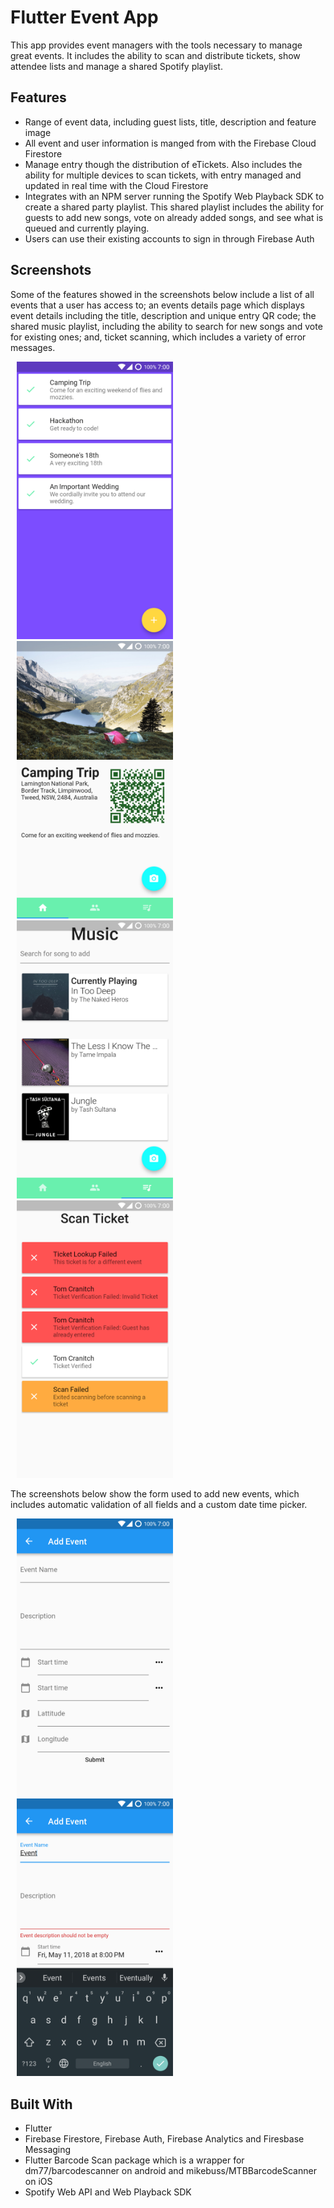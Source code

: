 # Flutter Event App
This app provides event managers with the tools necessary to manage great events. It includes the ability to scan and distribute tickets, show attendee lists and manage a shared Spotify playlist.

## Features
* Range of event data, including guest lists, title, description and feature image
* All event and user information is manged from with the Firebase Cloud Firestore
* Manage entry though the distribution of eTickets. Also includes the ability for multiple devices to scan tickets, with entry managed and updated in real time with the Cloud Firestore
* Integrates with an NPM server running the Spotify Web Playback SDK to create a shared party playlist. This shared playlist includes the ability for guests to add new songs, vote on already added songs, and see what is queued and currently playing.
* Users can use their existing accounts to sign in through Firebase Auth

## Screenshots
Some of the features showed in the screenshots below include a list of all events that a user has access to; an events details page which displays event details including the title, description and unique entry QR code; the shared music playlist, including the ability to search for new songs and vote for existing ones; and, ticket scanning, which includes a variety of error messages.

<img src="/screenshots/event-list.png?raw=true" width="250" hspace="10"> <img src="/screenshots/event-display-page.png?raw=true" width="250" hspace="10"> <img src="/screenshots/music-voting.png?raw=true" width="250" hspace="10"> <img src="/screenshots/ticket-scanning.png?raw=true" width="250" hspace="10">

The screenshots below show the form used to add new events, which includes automatic validation of all fields and a custom date time picker.

<img src="/screenshots/add-event-form.png?raw=true" width="250" hspace="10"> <img src="/screenshots/add-event-form-validation.png?raw=true" width="250" hspace="10">



## Built With
* Flutter
* Firebase Firestore, Firebase Auth, Firebase Analytics and Firesbase Messaging
* Flutter Barcode Scan package which is a wrapper for dm77/barcodescanner on android and mikebuss/MTBBarcodeScanner on iOS
* Spotify Web API and Web Playback SDK
